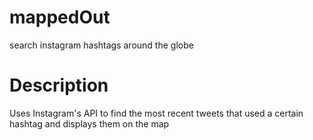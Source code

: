 # mappedOut
search instagram hashtags around the globe

# Description
Uses Instagram's API to find the most recent tweets that used a certain hashtag and displays them on the map
